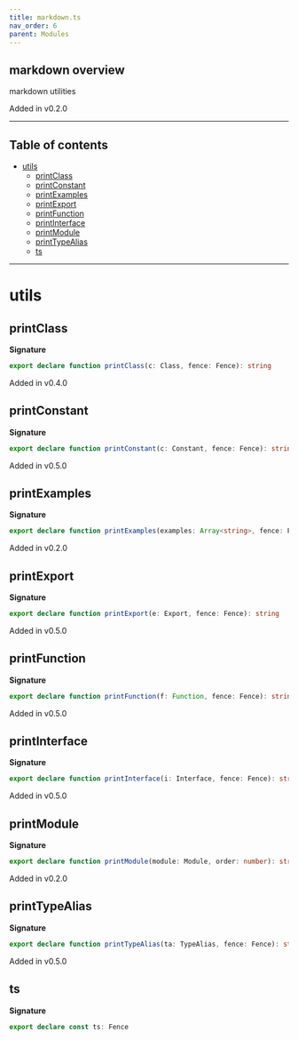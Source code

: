 ```yaml
---
title: markdown.ts
nav_order: 6
parent: Modules
---
```


## markdown overview

markdown utilities

Added in v0.2.0

---

<h2 class="text-delta">Table of contents</h2>

- [utils](#utils)
  - [printClass](#printclass)
  - [printConstant](#printconstant)
  - [printExamples](#printexamples)
  - [printExport](#printexport)
  - [printFunction](#printfunction)
  - [printInterface](#printinterface)
  - [printModule](#printmodule)
  - [printTypeAlias](#printtypealias)
  - [ts](#ts)

---

# utils

## printClass

**Signature**

```ts
export declare function printClass(c: Class, fence: Fence): string
```

Added in v0.4.0

## printConstant

**Signature**

```ts
export declare function printConstant(c: Constant, fence: Fence): string
```

Added in v0.5.0

## printExamples

**Signature**

```ts
export declare function printExamples(examples: Array<string>, fence: Fence): string
```

Added in v0.2.0

## printExport

**Signature**

```ts
export declare function printExport(e: Export, fence: Fence): string
```

Added in v0.5.0

## printFunction

**Signature**

```ts
export declare function printFunction(f: Function, fence: Fence): string
```

Added in v0.5.0

## printInterface

**Signature**

```ts
export declare function printInterface(i: Interface, fence: Fence): string
```

Added in v0.5.0

## printModule

**Signature**

```ts
export declare function printModule(module: Module, order: number): string
```

Added in v0.2.0

## printTypeAlias

**Signature**

```ts
export declare function printTypeAlias(ta: TypeAlias, fence: Fence): string
```

Added in v0.5.0

## ts

**Signature**

```ts
export declare const ts: Fence
```
